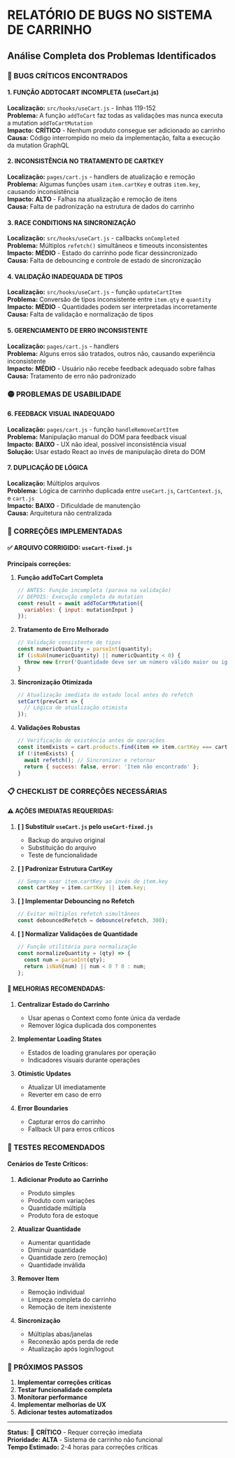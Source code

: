 # RELATÓRIO DE BUGS NO SISTEMA DE CARRINHO

## Análise Completa dos Problemas Identificados

### 🔴 BUGS CRÍTICOS ENCONTRADOS

#### 1. **FUNÇÃO ADDTOCART INCOMPLETA (useCart.js)**
**Localização:** `src/hooks/useCart.js` - linhas 119-152  
**Problema:** A função `addToCart` faz todas as validações mas nunca executa a mutation `addToCartMutation`  
**Impacto:** **CRÍTICO** - Nenhum produto consegue ser adicionado ao carrinho  
**Causa:** Código interrompido no meio da implementação, falta a execução da mutation GraphQL

#### 2. **INCONSISTÊNCIA NO TRATAMENTO DE CARTKEY**
**Localização:** `pages/cart.js` - handlers de atualização e remoção  
**Problema:** Algumas funções usam `item.cartKey` e outras `item.key`, causando inconsistência  
**Impacto:** **ALTO** - Falhas na atualização e remoção de itens  
**Causa:** Falta de padronização na estrutura de dados do carrinho

#### 3. **RACE CONDITIONS NA SINCRONIZAÇÃO**
**Localização:** `src/hooks/useCart.js` - callbacks `onCompleted`  
**Problema:** Múltiplos `refetch()` simultâneos e timeouts inconsistentes  
**Impacto:** **MÉDIO** - Estado do carrinho pode ficar dessincronizado  
**Causa:** Falta de debouncing e controle de estado de sincronização

#### 4. **VALIDAÇÃO INADEQUADA DE TIPOS**
**Localização:** `src/hooks/useCart.js` - função `updateCartItem`  
**Problema:** Conversão de tipos inconsistente entre `item.qty` e `quantity`  
**Impacto:** **MÉDIO** - Quantidades podem ser interpretadas incorretamente  
**Causa:** Falta de validação e normalização de tipos

#### 5. **GERENCIAMENTO DE ERRO INCONSISTENTE**
**Localização:** `pages/cart.js` - handlers  
**Problema:** Alguns erros são tratados, outros não, causando experiência inconsistente  
**Impacto:** **MÉDIO** - Usuário não recebe feedback adequado sobre falhas  
**Causa:** Tratamento de erro não padronizado

### 🟡 PROBLEMAS DE USABILIDADE

#### 6. **FEEDBACK VISUAL INADEQUADO**
**Localização:** `pages/cart.js` - função `handleRemoveCartItem`  
**Problema:** Manipulação manual do DOM para feedback visual  
**Impacto:** **BAIXO** - UX não ideal, possível inconsistência visual  
**Solução:** Usar estado React ao invés de manipulação direta do DOM

#### 7. **DUPLICAÇÃO DE LÓGICA**
**Localização:** Múltiplos arquivos  
**Problema:** Lógica de carrinho duplicada entre `useCart.js`, `CartContext.js`, e `cart.js`  
**Impacto:** **BAIXO** - Dificuldade de manutenção  
**Causa:** Arquitetura não centralizada

### 🔧 CORREÇÕES IMPLEMENTADAS

#### ✅ **ARQUIVO CORRIGIDO: `useCart-fixed.js`**

**Principais correções:**

1. **Função addToCart Completa**
   ```javascript
   // ANTES: Função incompleta (parava na validação)
   // DEPOIS: Execução completa da mutation
   const result = await addToCartMutation({
     variables: { input: mutationInput }
   });
   ```

2. **Tratamento de Erro Melhorado**
   ```javascript
   // Validação consistente de tipos
   const numericQuantity = parseInt(quantity);
   if (isNaN(numericQuantity) || numericQuantity < 0) {
     throw new Error('Quantidade deve ser um número válido maior ou igual a zero');
   }
   ```

3. **Sincronização Otimizada**
   ```javascript
   // Atualização imediata do estado local antes do refetch
   setCart(prevCart => {
     // Lógica de atualização otimista
   });
   ```

4. **Validações Robustas**
   ```javascript
   // Verificação de existência antes de operações
   const itemExists = cart.products.find(item => item.cartKey === cartKey);
   if (!itemExists) {
     await refetch(); // Sincronizar e retornar
     return { success: false, error: 'Item não encontrado' };
   }
   ```

### 📋 CHECKLIST DE CORREÇÕES NECESSÁRIAS

#### ⚠️ **AÇÕES IMEDIATAS REQUERIDAS:**

1. **[ ] Substituir `useCart.js` pelo `useCart-fixed.js`**
   - Backup do arquivo original
   - Substituição do arquivo
   - Teste de funcionalidade

2. **[ ] Padronizar Estrutura CartKey**
   ```javascript
   // Sempre usar item.cartKey ao invés de item.key
   const cartKey = item.cartKey || item.key;
   ```

3. **[ ] Implementar Debouncing no Refetch**
   ```javascript
   // Evitar múltiplos refetch simultâneos
   const debouncedRefetch = debounce(refetch, 300);
   ```

4. **[ ] Normalizar Validações de Quantidade**
   ```javascript
   // Função utilitária para normalização
   const normalizeQuantity = (qty) => {
     const num = parseInt(qty);
     return isNaN(num) || num < 0 ? 0 : num;
   };
   ```

#### 🔄 **MELHORIAS RECOMENDADAS:**

1. **Centralizar Estado do Carrinho**
   - Usar apenas o Context como fonte única da verdade
   - Remover lógica duplicada dos componentes

2. **Implementar Loading States**
   - Estados de loading granulares por operação
   - Indicadores visuais durante operações

3. **Otimistic Updates**
   - Atualizar UI imediatamente
   - Reverter em caso de erro

4. **Error Boundaries**
   - Capturar erros do carrinho
   - Fallback UI para erros críticos

### 🧪 TESTES RECOMENDADOS

#### **Cenários de Teste Críticos:**

1. **Adicionar Produto ao Carrinho**
   - Produto simples
   - Produto com variações
   - Quantidade múltipla
   - Produto fora de estoque

2. **Atualizar Quantidade**
   - Aumentar quantidade
   - Diminuir quantidade
   - Quantidade zero (remoção)
   - Quantidade inválida

3. **Remover Item**
   - Remoção individual
   - Limpeza completa do carrinho
   - Remoção de item inexistente

4. **Sincronização**
   - Múltiplas abas/janelas
   - Reconexão após perda de rede
   - Atualização após login/logout

### 🚀 PRÓXIMOS PASSOS

1. **Implementar correções críticas**
2. **Testar funcionalidade completa**
3. **Monitorar performance**
4. **Implementar melhorias de UX**
5. **Adicionar testes automatizados**

---

**Status:** 🔴 **CRÍTICO** - Requer correção imediata  
**Prioridade:** **ALTA** - Sistema de carrinho não funcional  
**Tempo Estimado:** 2-4 horas para correções críticas
